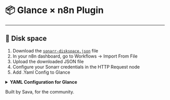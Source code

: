 
# 📦 Glance × n8n Plugin


---

## 📂 Disk space

1. Download the [`sonarr-diskspace.json`](https://github.com/whoissava/Glance-X-n8n/blob/main/sonarr-diskspace.json) file
2. In your n8n dashboard, go to Workflows → Import From File
3. Upload the downloaded JSON file
4. Configure your Sonarr credentials in the HTTP Request node
5. Add .Yaml Config to Glance 


<details>
  <summary><strong> YAML Configuration for Glance</strong></summary>
  
  ```yaml
  - type: custom-api
    title: Disk Usage
    cache: 5m
    url: YOUR_N8N_WEBHOOK_URL
    template: |
      <ul class="list list-gap-10 collapsible-container" data-collapse-after="5">
      {{- range .JSON.Array "" }}
        {{- $path  := .String "path" }}
        {{- $label := .String "label" }}
        {{- $free  := .Float "freeSpaceGB" }}
        {{- $total := .Float "totalSpaceGB" }}
        {{- $used  := sub $total $free }}
        {{- $pct   := mul (div $used $total) 100 }}
        <li>
          <div class="size-h4 color-highlight block">
            {{- if gt (len $label) 0 }}{{ $label }}
            {{- else if eq $path "/" }}Root (/)
            {{- else }}{{ $path }}{{- end }}
          </div>
  
          <!-- Usage bar -->
          <div style="width:100%; background:#ddd; border-radius:4px; height:8px; margin:4px 0; overflow:hidden;">
            <div style="width:{{ printf "%.0f" $pct }}%; background:#69A794; height:100%;"></div>
          </div>
  
          <ul class="list-horizontal-text">
            <li>Free: <span class="color-green">{{ .String "freeSpaceGB" }} GB</span></li>
            <li>Total: {{ .String "totalSpaceGB" }} GB</li>
            <li class="color-orange">{{ printf "%.0f" $pct }}% used</li>
          </ul>
        </li>
      {{- end }}
      </ul>
  ```
</details>

Built by Sava, for the community.
